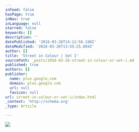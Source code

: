 ```yaml
---
inFeed: false
hasPage: true
inNav: true
inLanguage: null
starred: false
keywords: []
description: ''
datePublished: '2016-03-26T14:12:56.248Z'
dateModified: '2016-03-26T13:55:25.884Z'
author: []
title: 'Street in Colour | Set I'
sourcePath: _posts/2016-03-26-street-in-colour-or-set-i.md
published: true
authors: []
publisher:
  name: plus.google.com
  domain: plus.google.com
  url: null
  favicon: null
url: street-in-colour-or-set-i/index.html
_context: 'http://schema.org'
_type: Article

---
```

![](https://lh4.googleusercontent.com/-P4g8Q9ttj_w/VvE6i5r0XQI/AAAAAAAAGqo/Vk3Abr97agYwgbxIgMWXldwPEOzdYcVlg/w1099-h733-no/DSCF8250.JPG)